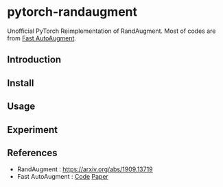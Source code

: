 # pytorch-randaugment

Unofficial PyTorch Reimplementation of RandAugment. Most of codes are from [Fast AutoAugment](https://github.com/kakaobrain/fast-autoaugment).

## Introduction

## Install

## Usage

## Experiment

## References

- RandAugment : https://arxiv.org/abs/1909.13719
- Fast AutoAugment : [Code](https://github.com/kakaobrain/fast-autoaugment) [Paper](https://arxiv.org/abs/1905.00397)

